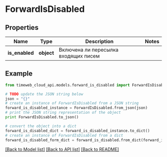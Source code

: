 # ForwardIsDisabled


## Properties
Name | Type | Description | Notes
------------ | ------------- | ------------- | -------------
**is_enabled** | **object** | Включена ли пересылка входящих писем | 

## Example

```python
from timeweb_cloud_api.models.forward_is_disabled import ForwardIsDisabled

# TODO update the JSON string below
json = "{}"
# create an instance of ForwardIsDisabled from a JSON string
forward_is_disabled_instance = ForwardIsDisabled.from_json(json)
# print the JSON string representation of the object
print ForwardIsDisabled.to_json()

# convert the object into a dict
forward_is_disabled_dict = forward_is_disabled_instance.to_dict()
# create an instance of ForwardIsDisabled from a dict
forward_is_disabled_form_dict = forward_is_disabled.from_dict(forward_is_disabled_dict)
```
[[Back to Model list]](../README.md#documentation-for-models) [[Back to API list]](../README.md#documentation-for-api-endpoints) [[Back to README]](../README.md)


